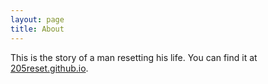 ```yaml
---
layout: page
title: About
---
```


This is the story of a man resetting his life. You can find it at [205reset.github.io](http://205reset.github.io).